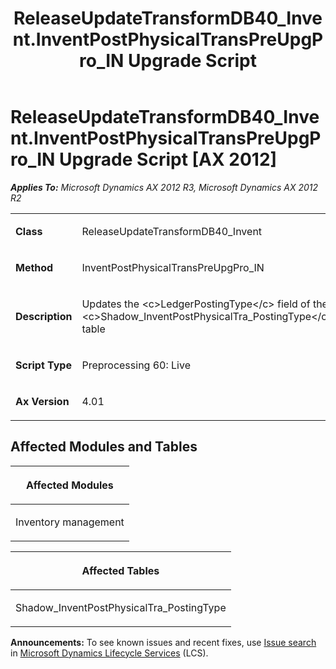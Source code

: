 ﻿---
title: ReleaseUpdateTransformDB40_Invent.InventPostPhysicalTransPreUpgPro_IN Upgrade Script
TOCTitle: ReleaseUpdateTransformDB40_Invent.InventPostPhysicalTransPreUpgPro_IN Upgrade Script
ms:assetid: 6146798f-4547-4c96-87b1-3834834d4197
ms:mtpsurl: https://msdn.microsoft.com/en-us/library/JJ719076(v=AX.60)
ms:contentKeyID: 49708616
ms.date: 05/18/2015
mtps_version: v=AX.60
---

# ReleaseUpdateTransformDB40\_Invent.InventPostPhysicalTransPreUpgPro\_IN Upgrade Script [AX 2012]


_**Applies To:** Microsoft Dynamics AX 2012 R3, Microsoft Dynamics AX 2012 R2_

<table>
<colgroup>
<col style="width: 50%" />
<col style="width: 50%" />
</colgroup>
<tbody>
<tr class="odd">
<td><p><strong>Class</strong></p></td>
<td><p>ReleaseUpdateTransformDB40_Invent</p></td>
</tr>
<tr class="even">
<td><p><strong>Method</strong></p></td>
<td><p>InventPostPhysicalTransPreUpgPro_IN</p></td>
</tr>
<tr class="odd">
<td><p><strong>Description</strong></p></td>
<td><p>Updates the &lt;c&gt;LedgerPostingType&lt;/c&gt; field of the &lt;c&gt;Shadow_InventPostPhysicalTra_PostingType&lt;/c&gt; table</p></td>
</tr>
<tr class="even">
<td><p><strong>Script Type</strong></p></td>
<td><p>Preprocessing 60: Live</p></td>
</tr>
<tr class="odd">
<td><p><strong>Ax Version</strong></p></td>
<td><p>4.01</p></td>
</tr>
</tbody>
</table>


## Affected Modules and Tables

<table>
<colgroup>
<col style="width: 100%" />
</colgroup>
<thead>
<tr class="header">
<th><p>Affected Modules</p></th>
</tr>
</thead>
<tbody>
<tr class="odd">
<td><p>Inventory management</p></td>
</tr>
</tbody>
</table>


<table>
<colgroup>
<col style="width: 100%" />
</colgroup>
<thead>
<tr class="header">
<th><p>Affected Tables</p></th>
</tr>
</thead>
<tbody>
<tr class="odd">
<td><p>Shadow_InventPostPhysicalTra_PostingType</p></td>
</tr>
</tbody>
</table>

  
**Announcements:** To see known issues and recent fixes, use [Issue search](http://go.microsoft.com/fwlink/?linkid=389258) in [Microsoft Dynamics Lifecycle Services](http://go.microsoft.com/fwlink/?linkid=306505) (LCS).

